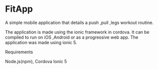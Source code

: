 # FitApp
A simple mobile application that details a push ,pull ,legs workout routine.

The application is made using the ionic framework in cordova.
It can be compiled to run on iOS ,Android or as a progressive web app.
The application was made using ionic 5.

Requirements

Node.js(npm),
Cordova
Ionic 5
